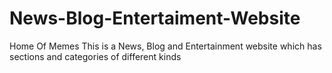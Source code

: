# News-Blog-Entertaiment-Website
Home Of Memes
This is a News, Blog and Entertainment website which has sections and categories of different kinds
